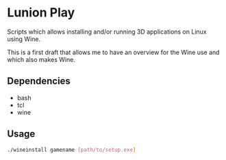 # Lunion Play

Scripts which allows installing and/or running 3D applications on Linux using Wine.

This is a first draft that allows me to have an overview for the Wine use and which also makes Wine.

## Dependencies
* bash
* tcl
* wine

## Usage
```bash
./wineinstall gamename [path/to/setup.exe]
```
